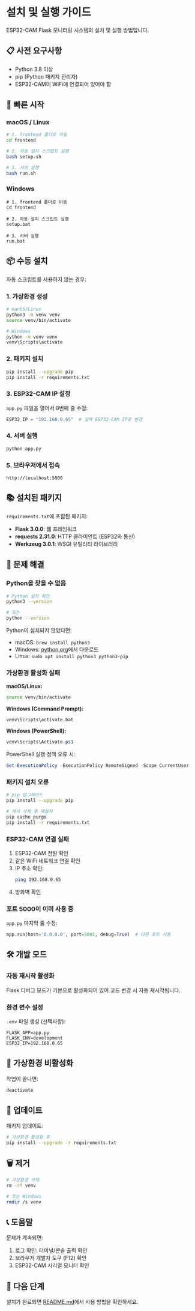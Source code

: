 # 설치 및 실행 가이드

ESP32-CAM Flask 모니터링 시스템의 설치 및 실행 방법입니다.

## 📋 사전 요구사항

- Python 3.8 이상
- pip (Python 패키지 관리자)
- ESP32-CAM이 WiFi에 연결되어 있어야 함

## 🚀 빠른 시작

### macOS / Linux

```bash
# 1. frontend 폴더로 이동
cd frontend

# 2. 자동 설치 스크립트 실행
bash setup.sh

# 3. 서버 실행
bash run.sh
```

### Windows

```batch
# 1. frontend 폴더로 이동
cd frontend

# 2. 자동 설치 스크립트 실행
setup.bat

# 3. 서버 실행
run.bat
```

## 📦 수동 설치

자동 스크립트를 사용하지 않는 경우:

### 1. 가상환경 생성

```bash
# macOS/Linux
python3 -m venv venv
source venv/bin/activate

# Windows
python -m venv venv
venv\Scripts\activate
```

### 2. 패키지 설치

```bash
pip install --upgrade pip
pip install -r requirements.txt
```

### 3. ESP32-CAM IP 설정

`app.py` 파일을 열어서 8번째 줄 수정:

```python
ESP32_IP = "192.168.0.65"  # 실제 ESP32-CAM IP로 변경
```

### 4. 서버 실행

```bash
python app.py
```

### 5. 브라우저에서 접속

```
http://localhost:5000
```

## 📚 설치된 패키지

`requirements.txt`에 포함된 패키지:

- **Flask 3.0.0**: 웹 프레임워크
- **requests 2.31.0**: HTTP 클라이언트 (ESP32와 통신)
- **Werkzeug 3.0.1**: WSGI 유틸리티 라이브러리

## 🔧 문제 해결

### Python을 찾을 수 없음

```bash
# Python 설치 확인
python3 --version

# 또는
python --version
```

Python이 설치되지 않았다면:
- macOS: `brew install python3`
- Windows: [python.org](https://www.python.org/downloads/)에서 다운로드
- Linux: `sudo apt install python3 python3-pip`

### 가상환경 활성화 실패

**macOS/Linux:**
```bash
source venv/bin/activate
```

**Windows (Command Prompt):**
```batch
venv\Scripts\activate.bat
```

**Windows (PowerShell):**
```powershell
venv\Scripts\Activate.ps1
```

PowerShell 실행 정책 오류 시:
```powershell
Set-ExecutionPolicy -ExecutionPolicy RemoteSigned -Scope CurrentUser
```

### 패키지 설치 오류

```bash
# pip 업그레이드
pip install --upgrade pip

# 캐시 삭제 후 재설치
pip cache purge
pip install -r requirements.txt
```

### ESP32-CAM 연결 실패

1. ESP32-CAM 전원 확인
2. 같은 WiFi 네트워크 연결 확인
3. IP 주소 확인:
   ```bash
   ping 192.168.0.65
   ```
4. 방화벽 확인

### 포트 5000이 이미 사용 중

`app.py` 마지막 줄 수정:

```python
app.run(host='0.0.0.0', port=5001, debug=True)  # 다른 포트 사용
```

## 🛠️ 개발 모드

### 자동 재시작 활성화

Flask 디버그 모드가 기본으로 활성화되어 있어 코드 변경 시 자동 재시작됩니다.

### 환경 변수 설정

`.env` 파일 생성 (선택사항):

```env
FLASK_APP=app.py
FLASK_ENV=development
ESP32_IP=192.168.0.65
```

## 📝 가상환경 비활성화

작업이 끝나면:

```bash
deactivate
```

## 🔄 업데이트

패키지 업데이트:

```bash
# 가상환경 활성화 후
pip install --upgrade -r requirements.txt
```

## 🗑️ 제거

```bash
# 가상환경 삭제
rm -rf venv

# 또는 Windows
rmdir /s venv
```

## 📞 도움말

문제가 계속되면:
1. 로그 확인: 터미널/콘솔 출력 확인
2. 브라우저 개발자 도구 (F12) 확인
3. ESP32-CAM 시리얼 모니터 확인

## 🎯 다음 단계

설치가 완료되면 [README.md](README.md)에서 사용 방법을 확인하세요.








